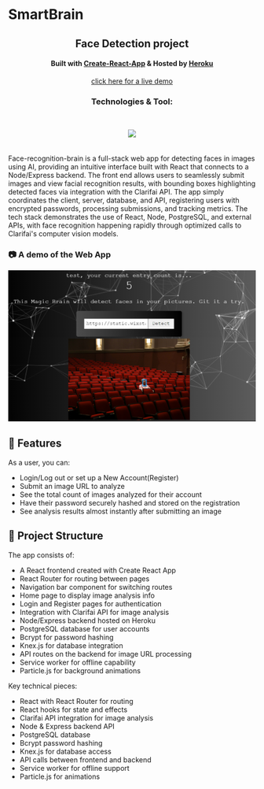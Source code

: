 # SmartBrain

<div align="center">
    <h2>Face Detection project </h1>
        <h4>
            Built with <a href="https://create-react-app.dev/">Create-React-App</a> &
            Hosted by <a href="https://www.heroku.com/platform">Heroku</a> 
        </h4>
</div>

<!-- Live Demo Link -->
<div align="center">
<a href="https://face-recognition-brain-ef77df87c18e.herokuapp.com/" target='_blank'>
    click here for a live demo
</a>
<p>

</p>
</div>


<h3 align='center'>Technologies & Tool:</h3>
<br/>

<p align="center">
  <a href="https://skillicons.dev">
    <img src="https://skillicons.dev/icons?i=js,react,nodejs,postgres,postman,git,heroku,github,html" />
  </a>
</p>

</br>
Face-recognition-brain is a full-stack web app for detecting faces in images using AI, providing an intuitive interface built with React that connects to a Node/Express backend. 
The front end allows users to seamlessly submit images and view facial recognition results, with bounding boxes highlighting detected faces via integration with the Clarifai API.
The app simply coordinates the client, server, database, and API, registering users with encrypted passwords, processing submissions, and tracking metrics. 
The tech stack demonstrates the use of React, Node, PostgreSQL, and external APIs, with face recognition happening rapidly through optimized calls to Clarifai's computer vision models. 

### :camera: A demo of the Web App
<p align="center">
<img src="face demo.png" ">
</p>

## :key: Features
As a user, you can:

- Login/Log out or set up a New Account(Register)
- Submit an image URL to analyze
- See the total count of images analyzed for their account
- Have their password securely hashed and stored on the registration
- See analysis results almost instantly after submitting an image

## :hammer: Project Structure

The app consists of:

- A React frontend created with Create React App
- React Router for routing between pages
- Navigation bar component for switching routes
- Home page to display image analysis info
- Login and Register pages for authentication
- Integration with Clarifai API for image analysis
- Node/Express backend hosted on Heroku
- PostgreSQL database for user accounts
- Bcrypt for password hashing
- Knex.js for database integration
- API routes on the backend for image URL processing
- Service worker for offline capability
- Particle.js for background animations

Key technical pieces:

- React with React Router for routing
- React hooks for state and effects
- Clarifai API integration for image analysis
- Node & Express backend API
- PostgreSQL database
- Bcrypt password hashing
- Knex.js for database access
- API calls between frontend and backend
- Service worker for offline support
- Particle.js for animations
